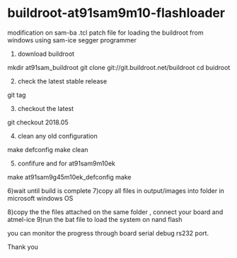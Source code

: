 # buildroot-at91sam9m10-flashloader
modification on sam-ba .tcl patch file for loading the buildroot from windows using sam-ice segger programmer

1) download buildroot

mkdir at91sam_buildroot
git clone git://git.buildroot.net/buildroot
cd buidroot

2)  check the latest stable release

git tag

3) checkout the latest

git checkout 2018.05

4) clean any old configuration

make defconfig
make clean

5) confifure and for at91sam9m10ek

make at91sam9g45m10ek_defconfig
make

6)wait until build is complete
7)copy all files in output/images into folder in microsoft windows OS

8)copy the the files attached on the same folder , connect your board and atmel-ice
9)run the bat file to load the system on nand flash

you can monitor the progress through board serial debug rs232 port.

Thank you
